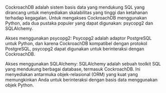 CockroachDB adalah sistem basis data yang mendukung SQL yang dirancang untuk menyediakan skalabilitas yang tinggi dan ketahanan terhadap kegagalan. Untuk mengakses CockroachDB menggunakan Python, ada dua pustaka populer yang dapat digunakan: psycopg2 dan SQLAlchemy.

Akses menggunakan psycopg2:
Psycopg2 adalah adaptor PostgreSQL untuk Python, dan karena CockroachDB kompatibel dengan protokol PostgreSQL, psycopg2 dapat digunakan untuk berinteraksi dengan CockroachDB.

Akses menggunakan SQLAlchemy:
SQLAlchemy adalah sebuah toolkit SQL yang mendukung berbagai database, termasuk CockroachDB. Ini menyediakan antarmuka objek-relasional (ORM) yang kuat yang memungkinkan Anda untuk berinteraksi dengan basis data menggunakan objek Python.
